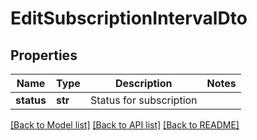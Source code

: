 # EditSubscriptionIntervalDto

## Properties
Name | Type | Description | Notes
------------ | ------------- | ------------- | -------------
**status** | **str** | Status for subscription | 

[[Back to Model list]](../README.md#documentation-for-models) [[Back to API list]](../README.md#documentation-for-api-endpoints) [[Back to README]](../README.md)

